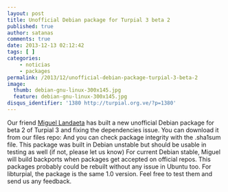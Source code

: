 ```yaml
---
layout: post
title: Unofficial Debian package for Turpial 3 beta 2
published: true
author: satanas
comments: true
date: 2013-12-13 02:12:42
tags: [ ]
categories:
    - noticias
    - packages
permalink: /2013/12/unofficial-debian-package-turpial-3-beta-2
image:
  thumb: debian-gnu-linux-300x145.jpg
  feature: debian-gnu-linux-300x145.jpg
disqus_identifier: '1380 http://turpial.org.ve/?p=1380'
---
```


 

  
Our friend [Miguel Landaeta][1] has built a new unofficial Debian package for beta 2 of Turpial 3 and fixing the dependencies issue. You can download it from our files repo:  And you can check package integrity with the .sha1sum file. This package was built in Debian unstable but should be usable in testing as well (if not, please let us know) For current Debian stable, Miguel will build backports when packages get accepted on official repos. This packages probably could be rebuilt without any issue in Ubuntu too. For libturpial, the package is the same 1.0 version. Feel free to test them and send us any feedback.

 [1]: https://twitter.com/nomadium
